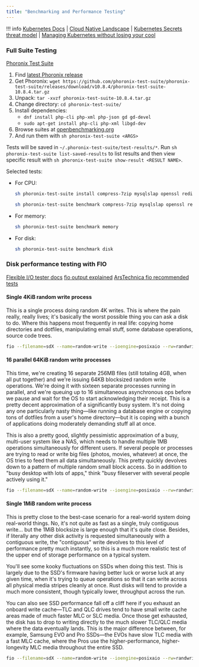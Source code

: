```yaml
---
title: "Benchmarking and Performance Testing"
---
```


!!! info
    [Kubernetes Docs](https://kubernetes.io/docs/home/) |
    [Cloud Native Landscape](https://landscape.cncf.io/) |
    [Kubernetes Secrets threat model](https://www.macchaffee.com/blog/2022/k8s-secrets/) |
    [Managing Kubernetes without losing your cool](https://marcusnoble.co.uk/2022-07-04-managing-kubernetes-without-losing-your-cool/)

### Full Suite Testing

[Phoronix Test Suite](https://github.com/phoronix-test-suite/phoronix-test-suite/blob/master/documentation/phoronix-test-suite.md)

1. Find [latest Phoronix release](https://github.com/phoronix-test-suite/phoronix-test-suite/releases/latest)
2. Get Phoronix: `wget https://github.com/phoronix-test-suite/phoronix-test-suite/releases/download/v10.8.4/phoronix-test-suite-10.8.4.tar.gz`
3. Unpack: `tar -xvzf phoronix-test-suite-10.8.4.tar.gz`
4. Change directory: `cd phoronix-test-suite/`
5. Install dependencies:
   - `dnf install php-cli php-xml php-json gd gd-devel`
   - `sudo apt-get install php-cli php-xml libgd-dev`
6. Browse suites at [openbenchmarking.org](https://openbenchmarking.org/suites)
7. And run them with `sh phoronix-test-suite <ARGS>`

Tests will be saved in `~/.phoronix-test-suite/test-results/*`. Run `sh phoronix-test-suite list-saved-results` to list results and then view specific result with `sh phoronix-test-suite show-result <RESULT NAME>`.

Selected tests:

- For CPU:

    ```bash
    sh phoronix-test-suite install compress-7zip mysqlslap openssl redis build-linux-kernel x265 dav1d

    sh phoronix-test-suite benchmark compress-7zip mysqlslap openssl redis build-linux-kernel x265 dav1d
    ```

- For memory:

    ```bash
    sh phoronix-test-suite benchmark memory
    ```

- For disk:

    ```bash
    sh phoronix-test-suite benchmark disk
    ```

### Disk performance testing with FIO

[Flexible I/O tester docs](https://fio.readthedocs.io/en/latest/fio_doc.html)
[fio output explained](https://tobert.github.io/post/2014-04-17-fio-output-explained.html)
[ArsTechnica fio recommended tests](https://arstechnica.com/gadgets/2020/02/how-fast-are-your-disks-find-out-the-open-source-way-with-fio/)

#### Single 4KiB random write process

This is a single process doing random 4K writes. This is where the pain really, really lives; it's basically the worst possible thing you can ask a disk to do. Where this happens most frequently in real life: copying home directories and dotfiles, manipulating email stuff, some database operations, source code trees.

```bash
fio --filename=sdX --name=random-write --ioengine=posixaio --rw=randwrite --bs=4k --size=4g --numjobs=1 --iodepth=1 --runtime=60 --time_based --end_fsync=1
```


#### 16 parallel 64KiB random write processes

This time, we're creating 16 separate 256MB files (still totaling 4GB, when all put together) and we're issuing 64KB blocksized random write operations. We're doing it with sixteen separate processes running in parallel, and we're queuing up to 16 simultaneous asynchronous ops before we pause and wait for the OS to start acknowledging their receipt. This is a pretty decent approximation of a significantly busy system. It's not doing any one particularly nasty thing—like running a database engine or copying tons of dotfiles from a user's home directory—but it is coping with a bunch of applications doing moderately demanding stuff all at once.

This is also a pretty good, slightly pessimistic approximation of a busy, multi-user system like a NAS, which needs to handle multiple 1MB operations simultaneously for different users. If several people or processes are trying to read or write big files (photos, movies, whatever) at once, the OS tries to feed them all data simultaneously. This pretty quickly devolves down to a pattern of multiple random small block access. So in addition to "busy desktop with lots of apps," think "busy fileserver with several people actively using it."

```bash
fio --filename=sdX --name=random-write --ioengine=posixaio --rw=randwrite --bs=64k --size=256m --numjobs=16 --iodepth=16 --runtime=60 --time_based --end_fsync=1
```

#### Single 1MiB random write process

This is pretty close to the best-case scenario for a real-world system doing real-world things. No, it's not quite as fast as a single, truly contiguous write... but the 1MiB blocksize is large enough that it's quite close. Besides, if literally any other disk activity is requested simultaneously with a contiguous write, the "contiguous" write devolves to this level of performance pretty much instantly, so this is a much more realistic test of the upper end of storage performance on a typical system.

You'll see some kooky fluctuations on SSDs when doing this test. This is largely due to the SSD's firmware having better luck or worse luck at any given time, when it's trying to queue operations so that it can write across all physical media stripes cleanly at once. Rust disks will tend to provide a much more consistent, though typically lower, throughput across the run.

You can also see SSD performance fall off a cliff here if you exhaust an onboard write cache—TLC and QLC drives tend to have small write cache areas made of much faster MLC or SLC media. Once those get exhausted, the disk has to drop to writing directly to the much slower TLC/QLC media where the data eventually lands. This is the major difference between, for example, Samsung EVO and Pro SSDs—the EVOs have slow TLC media with a fast MLC cache, where the Pros use the higher-performance, higher-longevity MLC media throughout the entire SSD.

```bash
fio --filename=sdX --name=random-write --ioengine=posixaio --rw=randwrite --bs=1m --size=16g --numjobs=1 --iodepth=1 --runtime=60 --time_based --end_fsync=1
```